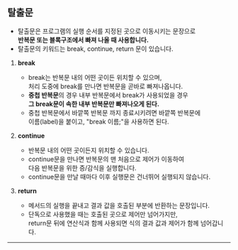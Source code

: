 ## **탈출문**
- 탈출문은 프로그램의 실행 순서를 지정된 곳으로 이동시키는 문장으로   
**반복문 또는 블록구조에서 빠져 나올 때 사용합니다.**
- 탈출문의 키워드는 break, continue, return 문이 있습니다.

1. **break**
    - break는 반복문 내의 어떤 곳이든 위치할 수 있으며,   
    처리 도중에 break를 만나면 반복문을 곧바로 빠져나옵니다.
    - **중첩 반복문**의 경우 내부 반복문에서 break가 사용되었을 경우   
    **그 break문이 속한 내부 반복문만 빠져나오게 된다.**
    - 중첩 반복문에서 바깥쪽 반복문 까지 종료시키려면 바깥쪽 반복문에   
    이름(label)을 붙이고, "break 이름;"을 사용하면 된다.

2. **continue**
    - 반복문 내의 어떤 곳이든지 위치할 수 있습니다.
    - continue문을 만나면 반복문의 맨 처음으로 제어가 이동하여   
    다음 반복문을 위한 증/감식을 실행합니다.
    - continue문을 만날 때마다 이후 실행문은 건너뛰어 실행되지 않습니다.

3. **return**
    - 메서드의 실행을 끝내고 결과 값을 호출된 부분에 반환하는 문장입니다.
    - 단독으로 사용했을 때는 호출된 곳으로 제어만 넘어가지만,   
    return문 뒤에 연산식과 함께 사용되면 식의 결과 값과 제어가 함께 넘어갑니다.
***






